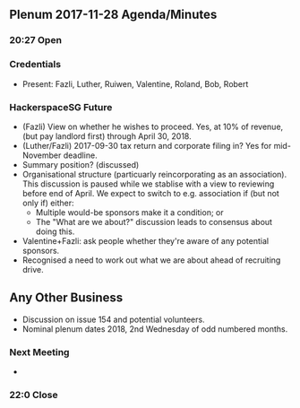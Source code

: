 ## Plenum 2017-11-28 Agenda/Minutes

### 20:27 Open

### Credentials
- Present: Fazli, Luther, Ruiwen, Valentine, Roland, Bob, Robert

### HackerspaceSG Future
- (Fazli) View on whether he wishes to proceed. Yes, at 10% of revenue, (but pay landlord first) through April 30, 2018.
- (Luther/Fazli) 2017-09-30 tax return and corporate filing in? Yes for mid-November deadline.
- Summary position? (discussed)
- Organisational structure (particuarly reincorporating as an association). This discussion is paused while we stablise with a view to reviewing before end of April. We expect to switch to e.g. association if (but not only if) either:
  - Multiple would-be sponsors make it a condition; or
  - The "What are we about?" discussion leads to consensus about doing this.
- Valentine+Fazli: ask people whether they're aware of any potential sponsors.
- Recognised a need to work out what we are about ahead of recruiting drive.

## Any Other Business
- Discussion on issue 154 and potential volunteers.
- Nominal plenum dates 2018, 2nd Wednesday of odd numbered months.

### Next Meeting
- 

### 22:0 Close
